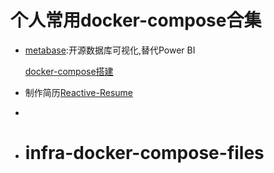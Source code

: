 # 个人常用docker-compose合集





+ [metabase](https://github.com/metabase/metabase):开源数据库可视化,替代Power BI

  [docker-compose搭建](https://www.metabase.com/docs/latest/installation-and-operation/running-metabase-on-docker#use-docker-secrets-to-hide-sensitive-parameters)



+  制作简历[Reactive-Resume](https://github.com/AmruthPillai/Reactive-Resume)



+  
+ # infra-docker-compose-files
